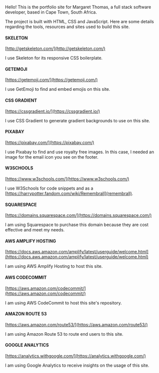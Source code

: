Hello! This is the portfolio site for Margaret Thomas, a full stack software developer, based in Cape Town, South Africa.

The project is built with HTML, CSS and JavaScript.
Here are some details regarding the tools, resources and sites used to build this site.

#### SKELETON
[http://getskeleton.com/](http://getskeleton.com/)

I use Skeleton for its responsive CSS boilerplate.

#### GETEMOJI
[https://getemoji.com/](https://getemoji.com/)

I use GetEmoji to find and embed emojis on this site.

#### CSS GRADIENT
[https://cssgradient.io/](https://cssgradient.io/)

I use CSS Gradient to generate gradient backgrounds to use on this site.

#### PIXABAY
[https://pixabay.com/](https://pixabay.com/)

I use Pixabay to find and use royalty free images. In this case, I needed an image for the email icon you see on the footer.

#### W3SCHOOLS
[https://www.w3schools.com/](https://www.w3schools.com/)

I use W3Schools for code snippets and as a [https://harrypotter.fandom.com/wiki/Remembrall](remembrall).

#### SQUARESPACE
[https://domains.squarespace.com/](https://domains.squarespace.com/)

I am using Squarespace to purchase this domain because they are cost effective and meet my needs.

#### AWS AMPLIFY HOSTING
[https://docs.aws.amazon.com/amplify/latest/userguide/welcome.html](https://docs.aws.amazon.com/amplify/latest/userguide/welcome.html)

I am using AWS Amplify Hosting to host this site.

#### AWS CODECOMMIT
[https://aws.amazon.com/codecommit/](https://aws.amazon.com/codecommit/)

I am using AWS CodeCommit to host this site's repository.

#### AMAZON ROUTE 53
[https://aws.amazon.com/route53/](https://aws.amazon.com/route53/)

I am using Amazon Route 53 to route end users to this site.

#### GOOGLE ANALYTICS
[https://analytics.withgoogle.com/](https://analytics.withgoogle.com/)

I am using Google Analytics to receive insights on the usage of this site.
